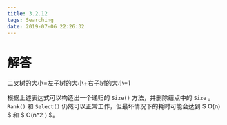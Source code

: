 ```yaml
---
title: 3.2.12
tags: Searching
date: 2019-07-06 22:26:32
---
```


# 解答

二叉树的大小=左子树的大小+右子树的大小+1

根据上述表达式可以构造出一个递归的 `Size()`  方法，并删除结点中的 `Size` 。
`Rank()` 和 `Select()` 仍然可以正常工作，但最坏情况下的耗时可能会达到 $ O(n) $ 和 $ O(n^2 ) $。